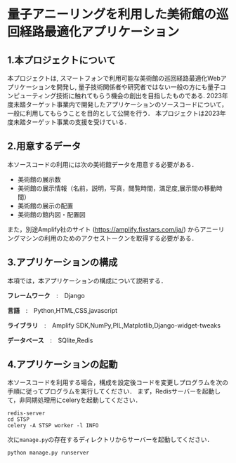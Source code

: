 # 量子アニーリングを利用した美術館の巡回経路最適化アプリケーション
## 1.本プロジェクトについて
本プロジェクトは, スマートフォンで利用可能な美術館の巡回経路最適化Webアプリケーションを開発し, 量子技術関係者や研究者ではない一般の方にも量子コンピューティング技術に触れてもらう機会の創出を目指したものである.
2023年度未踏ターゲット事業内で開発したアプリケーションのソースコードについて，一般に利用してもらうことを目的として公開を行う．
本プロジェクトは2023年度未踏ターゲット事業の支援を受けている．

## 2.用意するデータ
本ソースコードの利用には次の美術館データを用意する必要がある．
* 美術館の展示数
* 美術館の展示情報（名前，説明，写真，閲覧時間，満足度,展示間の移動時間）
* 美術館の展示の配置
* 美術館の館内図・配置図

また，別途Amplify社のサイト (https://amplify.fixstars.com/ja/) からアニーリングマシンの利用のためのアクセストークンを取得する必要がある．

## 3.アプリケーションの構成
本項では，本アプリケーションの構成について説明する．

**フレームワーク**　:　Django

**言語**　:　Python,HTML,CSS,javascript

**ライブラリ**　:　Amplify SDK,NumPy,PIL,Matplotlib,Django-widget-tweaks

**データベース**　:　SQlite,Redis

## 4.アプリケーションの起動
本ソースコードを利用する場合，構成を設定後コードを変更しプログラムを次の手順に従ってプログラムを実行してください．
まず，Redisサーバーを起動して，非同期処理用にceleryを起動してください．
```
redis-server
cd STSP
celery -A STSP worker -l INFO 
```
次に`manage.py`の存在するディレクトリからサーバーを起動してください．
```
python manage.py runserver
```


